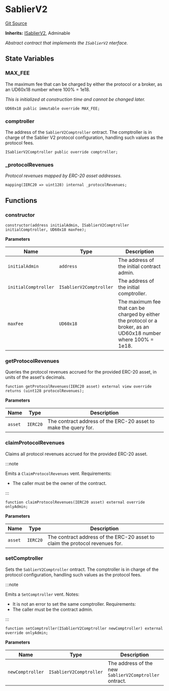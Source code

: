 # SablierV2
[Git Source](https://github.com/sablierhq/v2-core/blob/cc0ad3978d3901ec331d3c24fbc36ee2b5a297c0/protocol/technical-reference-v2/abstracts)

**Inherits:**
[ISablierV2](/protocol/technical-reference-v2/interfaces/contract.ISablierV2.md), Adminable

*Abstract contract that implements the `ISablierV2` nterface.*


## State Variables
### MAX_FEE
The maximum fee that can be charged by either the protocol or a broker, as an UD60x18 number
where 100% = 1e18.

*This is initialized at construction time and cannot be changed later.*


```solidity
UD60x18 public immutable override MAX_FEE;
```


### comptroller
The address of the `SablierV2Comptroller` ontract. The comptroller is in charge of the Sablier V2
protocol configuration, handling such values as the protocol fees.


```solidity
ISablierV2Comptroller public override comptroller;
```


### _protocolRevenues
*Protocol revenues mapped by ERC-20 asset addresses.*


```solidity
mapping(IERC20 => uint128) internal _protocolRevenues;
```


## Functions
### constructor


```solidity
constructor(address initialAdmin, ISablierV2Comptroller initialComptroller, UD60x18 maxFee);
```
**Parameters**

|Name|Type|Description|
|----|----|-----------|
|`initialAdmin`|`address`|The address of the initial contract admin.|
|`initialComptroller`|`ISablierV2Comptroller`|The address of the initial comptroller.|
|`maxFee`|`UD60x18`|The maximum fee that can be charged by either the protocol or a broker, as an UD60x18 number where 100% = 1e18.|


### getProtocolRevenues

Queries the protocol revenues accrued for the provided ERC-20 asset, in units of the asset's decimals.


```solidity
function getProtocolRevenues(IERC20 asset) external view override returns (uint128 protocolRevenues);
```
**Parameters**

|Name|Type|Description|
|----|----|-----------|
|`asset`|`IERC20`|The contract address of the ERC-20 asset to make the query for.|


### claimProtocolRevenues

Claims all protocol revenues accrued for the provided ERC-20 asset.

:::note

Emits a `ClaimProtocolRevenues` vent.
Requirements:
- The caller must be the owner of the contract.

:::



```solidity
function claimProtocolRevenues(IERC20 asset) external override onlyAdmin;
```
**Parameters**

|Name|Type|Description|
|----|----|-----------|
|`asset`|`IERC20`|The contract address of the ERC-20 asset to claim the protocol revenues for.|


### setComptroller

Sets the `SablierV2Comptroller` ontract. The comptroller is in charge of the protocol configuration,
handling such values as the protocol fees.

:::note

Emits a `SetComptroller` vent.
Notes:
- It is not an error to set the same comptroller.
Requirements:
- The caller must be the contract admin.

:::



```solidity
function setComptroller(ISablierV2Comptroller newComptroller) external override onlyAdmin;
```
**Parameters**

|Name|Type|Description|
|----|----|-----------|
|`newComptroller`|`ISablierV2Comptroller`|The address of the new `SablierV2Comptroller` ontract.|


